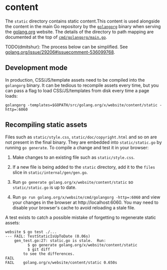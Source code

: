 # content

The `static` directory contains static content.This content is used alongside
the content in the main Go repository by the [`golangorg`](golang.org/x/website/cmd/golangorg)
binary when serving the [golang.org](https://golang.org) website.
The details of the directory to path mapping are documented at the top of
[`cmd/golangorg/main.go`](https://go.googlesource.com/website/+/refs/heads/master/cmd/golangorg/main.go).

TODO(dmitshur): The process below can be simplified.
See [golang.org/issue/29206#issuecomment-536099768](https://golang.org/issue/29206#issuecomment-536099768).

## Development mode

In production, CSS/JS/template assets need to be compiled into the `golangorg`
binary. It can be tedious to recompile assets every time, but you can pass a
flag to load CSS/JS/templates from disk every time a page loads:

```
golangorg -templates=$GOPATH/src/golang.org/x/website/content/static -http=:6060
```

## Recompiling static assets

Files such as `static/style.css`, `static/doc/copyright.html` and so on are not
present in the final binary. They are embedded into `static/static.go` by running
`go generate`. To compile a change and test it in your browser:

1) Make changes to an existing file such as `static/style.css`.

2) If a new file is being added to the `static` directory, add it to the `files`
slice in `static/internal/gen/gen.go`.

3) Run `go generate golang.org/x/website/content/static` so `static/static.go` is
up to date.

4) Run `go run golang.org/x/website/cmd/golangorg -http=:6060` and view your changes
in the browser at http://localhost:6060. You may need to disable your browser's cache
to avoid reloading a stale file.

A test exists to catch a possible mistake of forgetting to regenerate static assets:

```
website $ go test ./...
--- FAIL: TestStaticIsUpToDate (0.06s)
    gen_test.go:27: static.go is stale.  Run:
          $ go generate golang.org/x/website/content/static
          $ git diff
        to see the differences.
FAIL
FAIL	golang.org/x/website/content/static	0.650s
```
